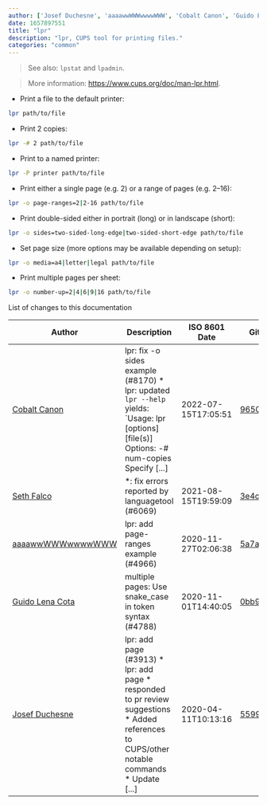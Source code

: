 ```yaml
---
author: ['Josef Duchesne', 'aaaawwWWWwwwwWWW', 'Cobalt Canon', 'Guido Lena Cota', 'Seth Falco']
date: 1657897551
title: "lpr"
description: "lpr, CUPS tool for printing files."
categories: "common"
---
```

> See also: `lpstat` and `lpadmin`.

> More information: <https://www.cups.org/doc/man-lpr.html>.

- Print a file to the default printer:

```bash
lpr path/to/file
```

- Print 2 copies:

```bash
lpr -# 2 path/to/file
```

- Print to a named printer:

```bash
lpr -P printer path/to/file
```

- Print either a single page (e.g. 2) or a range of pages (e.g. 2–16):

```bash
lpr -o page-ranges=2|2-16 path/to/file
```

- Print double-sided either in portrait (long) or in landscape (short):

```bash
lpr -o sides=two-sided-long-edge|two-sided-short-edge path/to/file
```

- Set page size (more options may be available depending on setup):

```bash
lpr -o media=a4|letter|legal path/to/file
```

- Print multiple pages per sheet:

```bash
lpr -o number-up=2|4|6|9|16 path/to/file
```
List of changes to this documentation


Author | Description | ISO 8601 Date | GitHub link
------|-----|-----|-----
[Cobalt Canon](mailto:cobalt_canon@protonmail.ch) | lpr: fix -o sides example (#8170) * lpr: updated `lpr --help` yields: `Usage: lpr [options] [file(s)] Options: -# num-copies Specify [...] | 2022-07-15T17:05:51 | [9650f7f3d5f9](https://github.com/tldr-pages/tldr/commit/9650f7f3d5f9451d7b0462e2507539e5d120b5f1)
[Seth Falco](mailto:seth@falco.fun) | *: fix errors reported by languagetool (#6069) | 2021-08-15T19:59:09 | [3e4c519004a4](https://github.com/tldr-pages/tldr/commit/3e4c519004a471c861cdc609fd7239ee3355671c)
[aaaawwWWWwwwwWWW](mailto:73749744+aaaawwWWWwwwwWWW@users.noreply.github.com) | lpr: add page-ranges example (#4966) | 2020-11-27T02:06:38 | [5a7a7de65050](https://github.com/tldr-pages/tldr/commit/5a7a7de650506fcda8025c394e1deb3824059fcf)
[Guido Lena Cota](mailto:guido.lenacota@gmail.com) | multiple pages: Use snake_case in token syntax (#4788) | 2020-11-01T14:40:05 | [0bb9c353a717](https://github.com/tldr-pages/tldr/commit/0bb9c353a717513283f8cda8493e5370ca47219a)
[Josef Duchesne](mailto:josefduchesne@outlook.com) | lpr: add page (#3913) * lpr: add page * responded to pr review suggestions * Added references to CUPS/other notable commands * Update [...] | 2020-04-11T10:13:16 | [5599de106352](https://github.com/tldr-pages/tldr/commit/5599de106352f68fc8907606103c8cd47e44645d)

